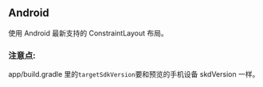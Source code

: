
## Android

使用 Android 最新支持的 ConstraintLayout 布局。

### 注意点:
app/build.gradle 里的`targetSdkVersion`要和预览的手机设备 skdVersion 一样。


